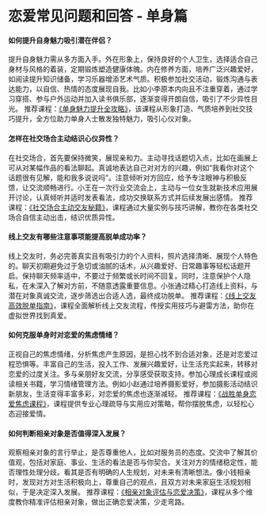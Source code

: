 # 恋爱常见问题和回答 - 单身篇
#### 如何提升自身魅力吸引潜在伴侣？
提升自身魅力需从多方面入手。外在形象上，保持良好的个人卫生，选择适合自己身材与风格的着装，定期锻炼塑造健康体魄。内在修养方面，培养广泛兴趣爱好，如阅读提升知识储备，学习乐器增添艺术气质。积极参加社交活动，锻炼沟通与表达能力，以自信、热情的态度展现自我。比如小李原本内向且不注重穿着，通过学习穿搭、参与户外运动并加入读书俱乐部，逐渐变得开朗自信，吸引了不少异性目光。
推荐课程：[《单身魅力提升全攻略》](https://www.baidu.com)，该课程从形象打造、气质培养到社交技巧提升，全方位助力单身人士散发独特魅力，吸引心仪对象。

#### 怎样在社交场合主动结识心仪异性？
在社交场合，首先要保持微笑，展现亲和力。主动寻找话题切入点，比如在画展上可从对某幅作品的看法聊起。真诚地表达自己对对方的兴趣，例如“我看你对这个话题很有见解，能和我多说说吗”。注意倾听对方回应，给予专注眼神与积极反馈，让交流顺畅进行。小王在一次行业交流会上，主动与一位女生就新技术应用展开讨论，认真倾听并适时发表看法，成功交换联系方式并后续发展出感情。
推荐课程：[《社交场合主动交友秘籍》](https://www.baidu.com)，课程通过大量实例与技巧讲解，教你在各类社交场合自信主动出击，结识优质异性。

#### 线上交友有哪些注意事项能提高脱单成功率？
线上交友时，务必完善真实且有吸引力的个人资料，照片选择清晰、展现个人特色的。聊天初期避免过于急切或油腻的话术，从兴趣爱好、日常趣事等轻松话题开启。保持聊天频率适中，不要过于频繁或长时间不回复。同时，注意保护个人隐私，在未深入了解对方前，不随意透露重要信息。小张通过精心打造线上资料，与潜在对象真诚交流，逐步筛选出合适人选，最终成功脱单。
推荐课程：[《线上交友高效脱单指南》](https://www.baidu.com)，课程全面解析线上交友流程，传授实用技巧与避雷方法，助你在虚拟世界找到真爱。

#### 如何克服单身时对恋爱的焦虑情绪？
正视自己的焦虑情绪，分析焦虑产生原因，是担心找不到合适对象，还是对恋爱过程恐惧等。丰富自己的生活，投入工作、发展兴趣爱好，让生活充实起来，转移对恋爱的过度关注。多与亲朋好友交流，分享感受获取支持。参加心理成长课程或阅读相关书籍，学习情绪管理方法。例如小赵通过培养摄影爱好，参加摄影活动结识新朋友，生活变得丰富多彩，对恋爱的焦虑也逐渐减轻。
推荐课程：[《战胜单身恋爱焦虑课程》](https://www.baidu.com)，课程提供专业心理疏导与实用应对策略，帮你摆脱焦虑，以轻松心态迎接爱情。

#### 如何判断相亲对象是否值得深入发展？
观察相亲对象的言行举止，是否尊重他人，比如对服务员的态度。交流中了解其价值观，包括对家庭、事业、生活的看法是否与你契合。关注对方的情绪稳定性，能否理性处理分歧。看其是否有明确的人生规划，对未来有清晰想法。像小钱相亲时，发现对方对生活积极向上，尊重自己的观点，且双方对未来家庭生活规划相似，于是决定深入发展。
推荐课程：[《相亲对象评估与恋爱决策》](https://www.baidu.com)，课程从多个维度教你精准评估相亲对象，做出正确恋爱决策，少走弯路。
